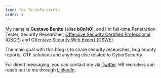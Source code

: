 ```yaml
---
icon: fas fa-info-circle
order: 4
---
```


My name is **Gustavo Bonito** (alias **b0n1t0**), and I'm full-time Penetration Tester, Security Researcher, [Offensive Security Certified Professional (OSCP)](https://www.youracclaim.com/badges/058f7d67-06a4-4496-a30f-afc154db954c/public_url) and [Offensive Security Web Expert (OSWE)](https://www.credly.com/badges/7873ef7b-c25b-4075-9d67-9df8ef27e1ad/public_url).

The main goal with this blog is to share security researches, bug bounty reports, CTF solutions and anything else related to CyberSecurity.

For direct messaging, you can contact me via [Twitter](https://twitter.com/_b0n1t0). HR recruiters can reach out to me through [LinkedIn](https://www.linkedin.com/in/b0n1t0).